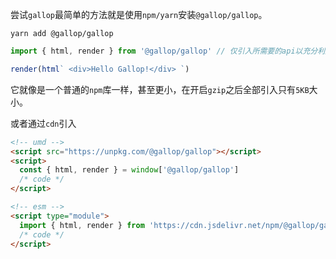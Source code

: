 尝试`gallop`最简单的方法就是使用`npm/yarn`安装`@gallop/gallop`。

```shell
yarn add @gallop/gallop
```

```ts
import { html, render } from '@gallop/gallop' // 仅引入所需要的api以充分利用打包工具的 treeshaking 特性

render(html` <div>Hello Gallop!</div> `)
```

它就像是一个普通的`npm`库一样，甚至更小，在开启`gzip`之后全部引入只有`5KB`大小。

或者通过`cdn`引入

```html
<!-- umd -->
<script src="https://unpkg.com/@gallop/gallop"></script>
<script>
  const { html, render } = window['@gallop/gallop']
  /* code */
</script>

<!-- esm -->
<script type="module">
  import { html, render } from 'https://cdn.jsdelivr.net/npm/@gallop/gallop'
  /* code */
</script>
```
